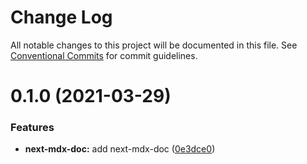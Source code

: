 # Change Log

All notable changes to this project will be documented in this file.
See [Conventional Commits](https://conventionalcommits.org) for commit guidelines.

# 0.1.0 (2021-03-29)


### Features

* **next-mdx-doc:** add next-mdx-doc ([0e3dce0](https://github.com/arshad/next-mdx/commit/0e3dce0d7f8accec6359f1dc0e2bfb03026d9890))
